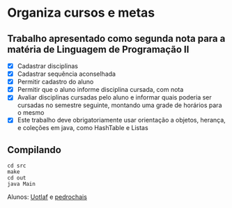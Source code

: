 # Organiza cursos e metas
## Trabalho apresentado como segunda nota para a matéria de Linguagem de Programação II
- [X] Cadastrar disciplinas
- [X] Cadastrar sequência aconselhada
- [X] Permitir cadastro do aluno
- [X] Permitir que o aluno informe disciplina cursada, com nota
- [X] Avaliar disciplinas cursadas pelo aluno e informar quais poderia ser cursadas no semestre seguinte, montando uma grade de horários para o mesmo
- [X] Este trabalho deve obrigatoriamente usar orientação a objetos, herança, e coleções em java, como HashTable e Listas 

## Compilando
```
cd src
make
cd out
java Main
```
Alunos: [Uotlaf](https://github.com/uotlaf/) e [pedrochais](https://github.com/pedrochais)
